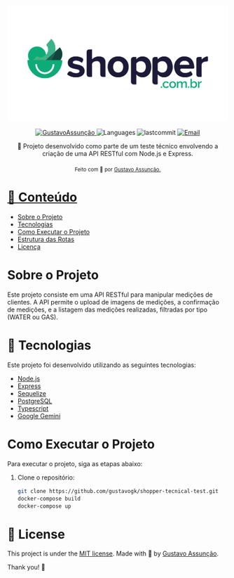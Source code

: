 <p align="center">
  <img src=".github/public/og-logo.png" width="800"/> 
</p>

<p align="center">	
   <a href="https://www.linkedin.com/in/gustavo-gk/">
      <img alt="GustavoAssunção" src="https://img.shields.io/badge/-GustavoAssunção-5965e0?style=for-the-badge&logo=Linkedin&logoColor=white" />
   </a>
  <img alt="Languages" src="https://img.shields.io/github/languages/count/gustavogk/shopper-tecnical-test?style=for-the-badge" />
  <img alt="lastcommit" src="https://img.shields.io/github/last-commit/gustavogk/shopper-tecnical-test?style=for-the-badge" />
  <a href="mailto:seu-email@gmail.com">
   <img alt="Email" src="https://img.shields.io/badge/-GustavoAssunção-5965e0?style=for-the-badge&logo=gmail&logoColor=white" />
  </a>
</p>

<p align="center">
  👏  Projeto desenvolvido como parte de um teste técnico envolvendo a criação de uma API RESTful com Node.js e Express.
</p>

<div align="center">
  <sub> Feito com 💖 por
    <a href="https://github.com/gustavogk"> Gustavo Assunção.
    <h1></h1>
  </sub>
</div>
  
# 📌 Conteúdo

* [Sobre o Projeto](#sobre-o-projeto)
* [Tecnologias](#rocket-tecnologias)  
* [Como Executar o Projeto](#como-executar-o-projeto)
* [Estrutura das Rotas](#estrutura-das-rotas)
* [Licença](#page_facing_up_licença)
  
# Sobre o Projeto

Este projeto consiste em uma API RESTful para manipular medições de clientes. A API permite o upload de imagens de medições, a confirmação de medições, e a listagem das medições realizadas, filtradas por tipo (WATER ou GAS). 

# :rocket: Tecnologias
Este projeto foi desenvolvido utilizando as seguintes tecnologias:

* [Node.js](https://nodejs.org/en/)
* [Express](https://expressjs.com/)
* [Sequelize](https://sequelize.org/)
* [PostgreSQL](https://www.postgresql.org/)
* [Typescript](https://www.typescriptlang.org/)
* [Google Gemini](https://ai.google.dev/gemini-api/docs/api-key)

# Como Executar o Projeto

Para executar o projeto, siga as etapas abaixo:

1. Clone o repositório:
   ```bash
   git clone https://github.com/gustavogk/shopper-tecnical-test.git
   docker-compose build
   docker-compose up

# :page_facing_up: License

This project is under the [MIT license](./LICENSE).
Made with 💖 by [Gustavo Assunção](https://www.linkedin.com/in/gustavo-gk/). 

Thank you! 🌠
